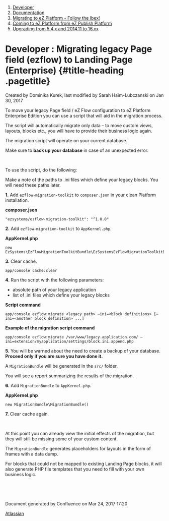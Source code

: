1.  <span>[Developer](index.html)</span>
2.  <span>[Documentation](Documentation_31429504.html)</span>
3.  <span>[Migrating to eZ Platform - Follow the
    Ibex!](31429532.html)</span>
4.  <span>[Coming to eZ Platform from eZ Publish
    Platform](Coming-to-eZ-Platform-from-eZ-Publish-Platform_31429598.html)</span>
5.  <span>[Upgrading from 5.4.x and 2014.11 to
    16.xx](Upgrading-from-5.4.x-and-2014.11-to-16.xx_31430322.html)</span>

<span id="title-text"> Developer : Migrating legacy Page field (ezflow) to Landing Page (Enterprise) </span> {#title-heading .pagetitle}
============================================================================================================

Created by <span class="author"> Dominika Kurek</span>, last modified by
<span class="editor"> Sarah Haïm-Lubczanski</span> on Jan 30, 2017

To move your legacy Page field / eZ Flow configuration to eZ Platform
Enterprise Edition you can use a script that will aid in the migration
process.

The script will automatically migrate only data – to move custom views,
layouts, blocks etc., you will have to provide their business logic
again.

<span
class="aui-icon aui-icon-small aui-iconfont-error confluence-information-macro-icon"></span>
The migration script will operate on your current database.

Make sure to **back up your database** in case of an unexpected error.

 

To use the script, do the following:

<span
class="aui-icon aui-icon-small aui-iconfont-warning confluence-information-macro-icon"></span>
Make a note of the paths to .ini files which define your legacy blocks.
You will need these paths later.

**1.** Add `ezflow-migration-toolkit` to `composer.json` in your clean
Platform installation.

**composer.json**

~~~~ brush:
"ezsystems/ezflow-migration-toolkit": "^1.0.0"
~~~~

**2.** Add `ezflow-migration-toolkit` to `AppKernel.php`.

**AppKernel.php**

~~~~ brush:
new EzSystems\EzFlowMigrationToolkitBundle\EzSystemsEzFlowMigrationToolkitBundle()
~~~~

**3.** Clear cache.

~~~~ brush:
app/console cache:clear
~~~~

**4.** Run the script with the following parameters:

-   absolute path of your legacy application
-   list of .ini files which define your legacy blocks

**Script command**

~~~~ brush:
app/console ezflow:migrate <legacy path> —ini=<block definitions> [—ini=<another block definition> ...]
~~~~

**Example of the migration script command**

~~~~ brush:
app/console ezflow:migrate /var/www/legacy.application.com/ —ini=extension/myapplication/settings/block.ini.append.php
~~~~

**5.** You will be warned about the need to create a backup of your
database. **Proceed only if you are sure you have done it.**

A `MigrationBundle` will be generated in the `src/` folder.

You will see a report summarizing the results of the migration.

**6.** Add `MigrationBundle` to `AppKernel.php`.

**AppKernel.php**

~~~~ brush:
new MigrationBundle\MigrationBundle()
~~~~

**7.** Clear cache again.

 

At this point you can already view the initial effects of the migration,
but they will still be missing some of your custom content.

The `MigrationBundle` generates placeholders for layouts in the form of
frames with a data dump.

For blocks that could not be mapped to existing Landing Page blocks, it
will also generate PHP file templates that you need to fill with your
own business logic.

 

 

Document generated by Confluence on Mar 24, 2017 17:20

[Atlassian](http://www.atlassian.com/)


